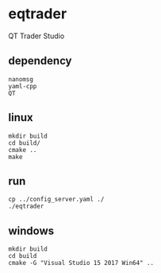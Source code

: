 # eqtrader

QT Trader Studio

## dependency
    nanomsg
    yaml-cpp
    QT

## linux

    mkdir build
    cd build/
    cmake ..
    make

## run

    cp ../config_server.yaml ./
    ./eqtrader

## windows
    
	mkdir build
	cd build
	cmake -G "Visual Studio 15 2017 Win64" ..



